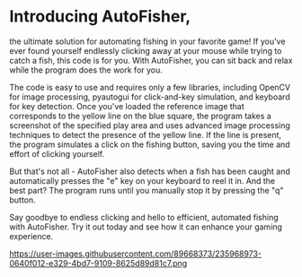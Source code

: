 # Introducing AutoFisher, 

the ultimate solution for automating fishing in your favorite game! If you've ever found yourself endlessly clicking away at your mouse while trying to catch a fish, this code is for you. With AutoFisher, you can sit back and relax while the program does the work for you.

The code is easy to use and requires only a few libraries, including OpenCV for image processing, pyautogui for click-and-key simulation, and keyboard for key detection. Once you've loaded the reference image that corresponds to the yellow line on the blue square, the program takes a screenshot of the specified play area and uses advanced image processing techniques to detect the presence of the yellow line. If the line is present, the program simulates a click on the fishing button, saving you the time and effort of clicking yourself.

But that's not all - AutoFisher also detects when a fish has been caught and automatically presses the "e" key on your keyboard to reel it in. And the best part? The program runs until you manually stop it by pressing the "q" button.

Say goodbye to endless clicking and hello to efficient, automated fishing with AutoFisher. Try it out today and see how it can enhance your gaming experience.

https://user-images.githubusercontent.com/89668373/235968973-0640f012-e329-4bd7-9109-8625d89d81c7.png




